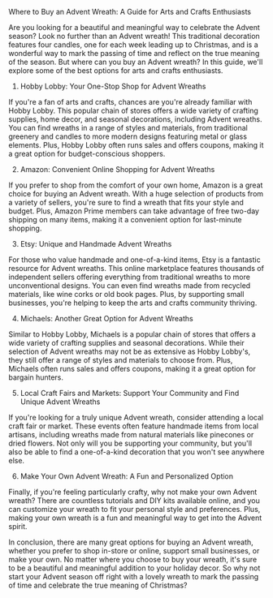 Where to Buy an Advent Wreath: A Guide for Arts and Crafts Enthusiasts

Are you looking for a beautiful and meaningful way to celebrate the Advent season? Look no further than an Advent wreath! This traditional decoration features four candles, one for each week leading up to Christmas, and is a wonderful way to mark the passing of time and reflect on the true meaning of the season. But where can you buy an Advent wreath? In this guide, we'll explore some of the best options for arts and crafts enthusiasts.

1. Hobby Lobby: Your One-Stop Shop for Advent Wreaths

If you're a fan of arts and crafts, chances are you're already familiar with Hobby Lobby. This popular chain of stores offers a wide variety of crafting supplies, home decor, and seasonal decorations, including Advent wreaths. You can find wreaths in a range of styles and materials, from traditional greenery and candles to more modern designs featuring metal or glass elements. Plus, Hobby Lobby often runs sales and offers coupons, making it a great option for budget-conscious shoppers.

2. Amazon: Convenient Online Shopping for Advent Wreaths

If you prefer to shop from the comfort of your own home, Amazon is a great choice for buying an Advent wreath. With a huge selection of products from a variety of sellers, you're sure to find a wreath that fits your style and budget. Plus, Amazon Prime members can take advantage of free two-day shipping on many items, making it a convenient option for last-minute shopping.

3. Etsy: Unique and Handmade Advent Wreaths

For those who value handmade and one-of-a-kind items, Etsy is a fantastic resource for Advent wreaths. This online marketplace features thousands of independent sellers offering everything from traditional wreaths to more unconventional designs. You can even find wreaths made from recycled materials, like wine corks or old book pages. Plus, by supporting small businesses, you're helping to keep the arts and crafts community thriving.

4. Michaels: Another Great Option for Advent Wreaths

Similar to Hobby Lobby, Michaels is a popular chain of stores that offers a wide variety of crafting supplies and seasonal decorations. While their selection of Advent wreaths may not be as extensive as Hobby Lobby's, they still offer a range of styles and materials to choose from. Plus, Michaels often runs sales and offers coupons, making it a great option for bargain hunters.

5. Local Craft Fairs and Markets: Support Your Community and Find Unique Advent Wreaths

If you're looking for a truly unique Advent wreath, consider attending a local craft fair or market. These events often feature handmade items from local artisans, including wreaths made from natural materials like pinecones or dried flowers. Not only will you be supporting your community, but you'll also be able to find a one-of-a-kind decoration that you won't see anywhere else.

6. Make Your Own Advent Wreath: A Fun and Personalized Option

Finally, if you're feeling particularly crafty, why not make your own Advent wreath? There are countless tutorials and DIY kits available online, and you can customize your wreath to fit your personal style and preferences. Plus, making your own wreath is a fun and meaningful way to get into the Advent spirit.

In conclusion, there are many great options for buying an Advent wreath, whether you prefer to shop in-store or online, support small businesses, or make your own. No matter where you choose to buy your wreath, it's sure to be a beautiful and meaningful addition to your holiday decor. So why not start your Advent season off right with a lovely wreath to mark the passing of time and celebrate the true meaning of Christmas?